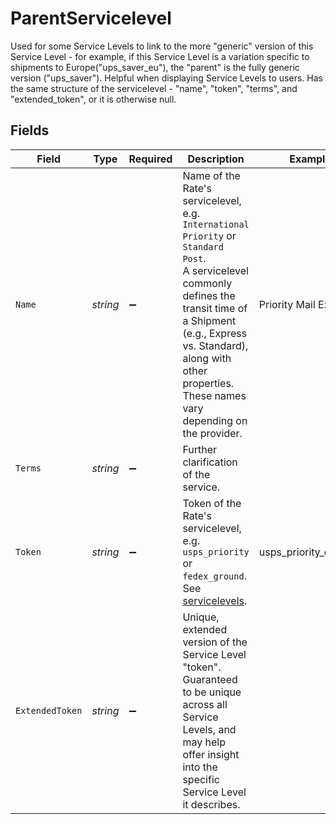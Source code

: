 # ParentServicelevel

Used for some Service Levels to link to the more "generic" version of this Service Level - for example, 
if this Service Level is a variation specific to shipments to Europe("ups_saver_eu"), the "parent" is 
the fully generic version ("ups_saver"). Helpful when displaying Service Levels to users. Has the same 
structure of the servicelevel - "name", "token", "terms", and "extended_token", or it is otherwise null.


## Fields

| Field                                                                                                                                                                                                                                                      | Type                                                                                                                                                                                                                                                       | Required                                                                                                                                                                                                                                                   | Description                                                                                                                                                                                                                                                | Example                                                                                                                                                                                                                                                    |
| ---------------------------------------------------------------------------------------------------------------------------------------------------------------------------------------------------------------------------------------------------------- | ---------------------------------------------------------------------------------------------------------------------------------------------------------------------------------------------------------------------------------------------------------- | ---------------------------------------------------------------------------------------------------------------------------------------------------------------------------------------------------------------------------------------------------------- | ---------------------------------------------------------------------------------------------------------------------------------------------------------------------------------------------------------------------------------------------------------- | ---------------------------------------------------------------------------------------------------------------------------------------------------------------------------------------------------------------------------------------------------------- |
| `Name`                                                                                                                                                                                                                                                     | *string*                                                                                                                                                                                                                                                   | :heavy_minus_sign:                                                                                                                                                                                                                                         | Name of the Rate's servicelevel, e.g. `International Priority` or `Standard Post`. <br/>A servicelevel commonly defines the transit time of a Shipment (e.g., Express vs. Standard), along with other properties. <br/>These names vary depending on the provider. | Priority Mail Express                                                                                                                                                                                                                                      |
| `Terms`                                                                                                                                                                                                                                                    | *string*                                                                                                                                                                                                                                                   | :heavy_minus_sign:                                                                                                                                                                                                                                         | Further clarification of the service.                                                                                                                                                                                                                      |                                                                                                                                                                                                                                                            |
| `Token`                                                                                                                                                                                                                                                    | *string*                                                                                                                                                                                                                                                   | :heavy_minus_sign:                                                                                                                                                                                                                                         | Token of the Rate's servicelevel, e.g. `usps_priority` or `fedex_ground`. <br/>See <a href="#tag/Service-Levels">servicelevels</a>.                                                                                                                        | usps_priority_express                                                                                                                                                                                                                                      |
| `ExtendedToken`                                                                                                                                                                                                                                            | *string*                                                                                                                                                                                                                                                   | :heavy_minus_sign:                                                                                                                                                                                                                                         | Unique, extended version of the Service Level "token". <br/>Guaranteed to be unique across all Service Levels, and may help offer insight into the specific Service Level it describes.                                                                    |                                                                                                                                                                                                                                                            |